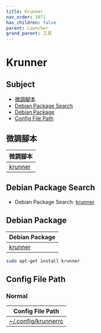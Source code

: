 ```yaml
---
title: Krunner
nav_order: 3071
has_children: false
parent: Launcher
grand_parent: 工具
---
```



# Krunner


## Subject

* [微調腳本](#微調腳本)
* [Debian Package Search](#debian-package-search)
* [Debian Package](#debian-package)
* [Config File Path](#config-file-path)


## 微調腳本

| 微調腳本 |
| --- |
| [krunner](https://github.com/samwhelp/debian-adjustment/tree/main/prototype/tool/krunner) |


## Debian Package Search

* Debian Package Search: [krunner](https://packages.debian.org/search?searchon=names&keywords=krunner)


## Debian Package

| Debian Package |
| --- |
| [krunner](https://packages.debian.org/stable/krunner) |

``` sh
sudo apt-get install krunner
```


## Config File Path


### Normal

| Config File Path |
| --- |
| [~/.config/krunnerrc](https://github.com/samwhelp/debian-adjustment/blob/main/prototype/tool/krunner/asset/overlay/etc/skel/.config/krunnerrc) |
